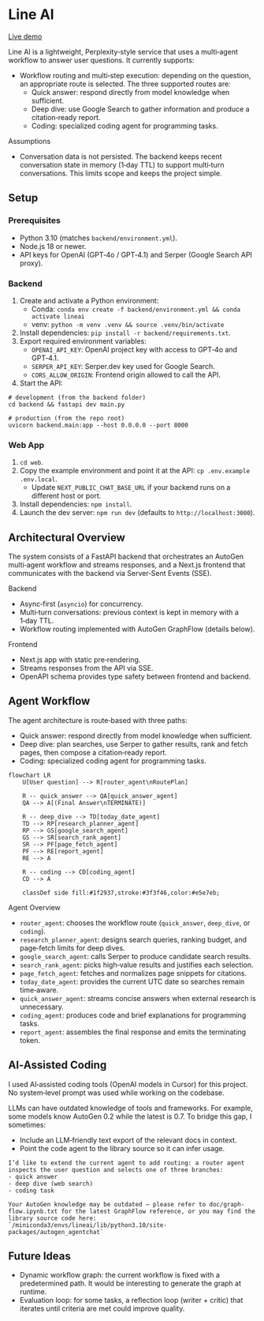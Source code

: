 # Line AI

[Live demo](https://line-ai.up.railway.app)

Line AI is a lightweight, Perplexity‑style service that uses a multi‑agent workflow to answer user questions. It currently supports:

- Workflow routing and multi‑step execution: depending on the question, an appropriate route is selected. The three supported routes are:
  - Quick answer: respond directly from model knowledge when sufficient.
  - Deep dive: use Google Search to gather information and produce a citation‑ready report.
  - Coding: specialized coding agent for programming tasks.

Assumptions

- Conversation data is not persisted. The backend keeps recent conversation state in memory (1‑day TTL) to support multi‑turn conversations. This limits scope and keeps the project simple.

## Setup

### Prerequisites

- Python 3.10 (matches `backend/environment.yml`).
- Node.js 18 or newer.
- API keys for OpenAI (GPT‑4o / GPT‑4.1) and Serper (Google Search API proxy).

### Backend

1. Create and activate a Python environment:
   - Conda: `conda env create -f backend/environment.yml && conda activate lineai`
   - venv: `python -m venv .venv && source .venv/bin/activate`
2. Install dependencies: `pip install -r backend/requirements.txt`.
3. Export required environment variables:
   - `OPENAI_API_KEY`: OpenAI project key with access to GPT‑4o and GPT‑4.1.
   - `SERPER_API_KEY`: Serper.dev key used for Google Search.
   - `CORS_ALLOW_ORIGIN`: Frontend origin allowed to call the API.
4. Start the API:

```
# development (from the backend folder)
cd backend && fastapi dev main.py

# production (from the repo root)
uvicorn backend.main:app --host 0.0.0.0 --port 8000
```

### Web App

1. `cd web`.
2. Copy the example environment and point it at the API: `cp .env.example .env.local`.
   - Update `NEXT_PUBLIC_CHAT_BASE_URL` if your backend runs on a different host or port.
3. Install dependencies: `npm install`.
4. Launch the dev server: `npm run dev` (defaults to `http://localhost:3000`).

## Architectural Overview

The system consists of a FastAPI backend that orchestrates an AutoGen multi‑agent workflow and streams responses, and a Next.js frontend that communicates with the backend via Server‑Sent Events (SSE).

Backend

- Async‑first (`asyncio`) for concurrency.
- Multi‑turn conversations: previous context is kept in memory with a 1‑day TTL.
- Workflow routing implemented with AutoGen GraphFlow (details below).

Frontend

- Next.js app with static pre‑rendering.
- Streams responses from the API via SSE.
- OpenAPI schema provides type safety between frontend and backend.

## Agent Workflow

The agent architecture is route‑based with three paths:

- Quick answer: respond directly from model knowledge when sufficient.
- Deep dive: plan searches, use Serper to gather results, rank and fetch pages, then compose a citation‑ready report.
- Coding: specialized coding agent for programming tasks.

```mermaid
flowchart LR
    U[User question] --> R[router_agent\nRoutePlan]

    R -- quick_answer --> QA[quick_answer_agent]
    QA --> A[(Final Answer\nTERMINATE)]

    R -- deep_dive --> TD[today_date_agent]
    TD --> RP[research_planner_agent]
    RP --> GS[google_search_agent]
    GS --> SR[search_rank_agent]
    SR --> PF[page_fetch_agent]
    PF --> RE[report_agent]
    RE --> A

    R -- coding --> CD[coding_agent]
    CD --> A

    classDef side fill:#1f2937,stroke:#3f3f46,color:#e5e7eb;
```

Agent Overview

- `router_agent`: chooses the workflow route (`quick_answer`, `deep_dive`, or `coding`).
- `research_planner_agent`: designs search queries, ranking budget, and page‑fetch limits for deep dives.
- `google_search_agent`: calls Serper to produce candidate search results.
- `search_rank_agent`: picks high‑value results and justifies each selection.
- `page_fetch_agent`: fetches and normalizes page snippets for citations.
- `today_date_agent`: provides the current UTC date so searches remain time‑aware.
- `quick_answer_agent`: streams concise answers when external research is unnecessary.
- `coding_agent`: produces code and brief explanations for programming tasks.
- `report_agent`: assembles the final response and emits the terminating token.

## AI‑Assisted Coding

I used AI‑assisted coding tools (OpenAI models in Cursor) for this project. No system‑level prompt was used while working on the codebase.

LLMs can have outdated knowledge of tools and frameworks. For example, some models know AutoGen 0.2 while the latest is 0.7. To bridge this gap, I sometimes:

- Include an LLM‑friendly text export of the relevant docs in context.
- Point the code agent to the library source so it can infer usage.

```
I’d like to extend the current agent to add routing: a router agent inspects the user question and selects one of three branches:
- quick answer
- deep dive (web search)
- coding task

Your AutoGen knowledge may be outdated — please refer to doc/graph-flow.ipynb.txt for the latest GraphFlow reference, or you may find the library source code here: `/miniconda3/envs/lineai/lib/python3.10/site-packages/autogen_agentchat`
```

## Future Ideas

- Dynamic workflow graph: the current workflow is fixed with a predetermined path. It would be interesting to generate the graph at runtime.
- Evaluation loop: for some tasks, a reflection loop (writer + critic) that iterates until criteria are met could improve quality.
